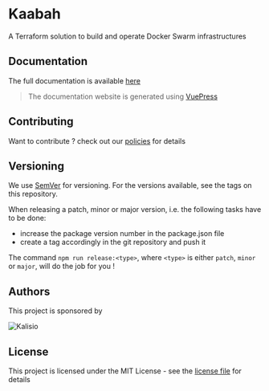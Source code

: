 # Kaabah

A Terraform solution to build and operate Docker Swarm infrastructures

## Documentation

The full documentation is available [here](https://kalisio.github.io/kaabah/)

> The documentation website is generated using [VuePress](https://vuepress.vuejs.org/)

## Contributing

Want to contribute ? check out our [policies](./docs/CONTRIBUTING.md) for details

## Versioning

We use [SemVer](https://semver.org/) for versioning. For the versions available, see the tags on this repository.

When releasing a patch, minor or major version, i.e. the following tasks have to be done:
- increase the package version number in the package.json file
- create a tag accordingly in the git repository and push it

The command `npm run release:<type>`, where  `<type>` is either `patch`, `minor` or `major`, will do the job for you ! 

## Authors

This project is sponsored by 

![Kalisio](https://s3.eu-central-1.amazonaws.com/kalisioscope/kalisio/kalisio-logo-black-256x84.png)

## License

This project is licensed under the MIT License - see the [license file](./docs/LICENSE.md) for details
